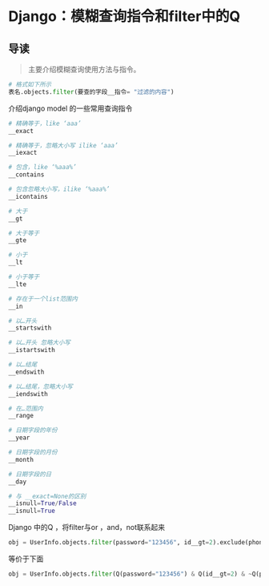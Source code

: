 # Django：模糊查询指令和filter中的Q

## 导读

> 主要介绍模糊查询使用方法与指令。

```python
# 格式如下所示
表名.objects.filter(要查的字段__指令= "过滤的内容")

```

介绍django model 的一些常用查询指令

```python
# 精确等于，like ‘aaa’
__exact

# 精确等于，忽略大小写 ilike ‘aaa’
__iexact

# 包含，like ‘%aaa%’
__contains

# 包含忽略大小写，ilike ‘%aaa%’
__icontains

# 大于
__gt

# 大于等于
__gte

# 小于
__lt

# 小于等于
__lte

# 存在于一个list范围内
__in

# 以…开头
__startswith

# 以…开头 忽略大小写
__istartswith

# 以…结尾
__endswith

# 以…结尾，忽略大小写
__iendswith

# 在…范围内
__range

# 日期字段的年份
__year

# 日期字段的月份
__month

# 日期字段的日
__day

# 与 __exact=None的区别
__isnull=True/False
__isnull=True
```

Django 中的Q ，将filter与or ，and，not联系起来

```python
obj = UserInfo.objects.filter(password="123456", id__gt=2).exclude(phone=188)

```

等价于下面

```python
obj = UserInfo.objects.filter(Q(password="123456") & Q(id__gt=2) & ~Q(phone=188))

```
